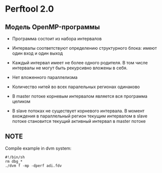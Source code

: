 # Perftool 2.0 #

## Модель OpenMP-программы ##

* Программа состоит из набора интервалов

* Интервалы соответствуют определению структурного блока: имеют один вход и один выход

* Каждый интервал имеет не более одного родителя. В том числе интервалы не могут быть рекурсивно вложены в себя.

* Нет вложенного параллелизма

* Количество нитей во всех паралельных регионах одинаково

* В master потоке корневым интервалом является вся программа целиком

* В slave потоках не существует корневого интервала. В момент вхождения в параллельный регион текущим интервалом в slave потоке становится текущий активный интервал в master потоке

## NOTE ##

Compile example in dvm system:
```
#!/bin/sh
rm dbg_*
./dvm f -mp -dperf adi.fdv
```
